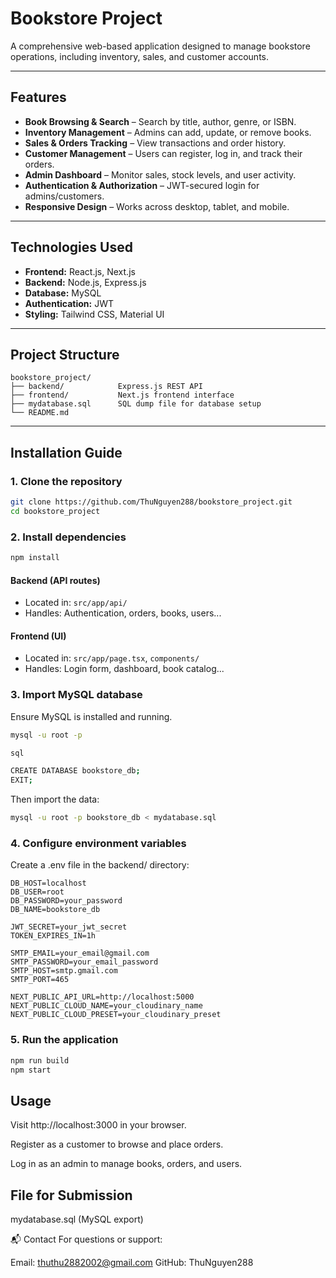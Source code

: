 #  Bookstore Project

A comprehensive web-based application designed to manage bookstore operations, including inventory, sales, and customer accounts.

---

##  Features

- **Book Browsing & Search** – Search by title, author, genre, or ISBN.
- **Inventory Management** – Admins can add, update, or remove books.
- **Sales & Orders Tracking** – View transactions and order history.
- **Customer Management** – Users can register, log in, and track their orders.
- **Admin Dashboard** – Monitor sales, stock levels, and user activity.
- **Authentication & Authorization** – JWT-secured login for admins/customers.
- **Responsive Design** – Works across desktop, tablet, and mobile.

---

##  Technologies Used

- **Frontend:** React.js, Next.js
- **Backend:** Node.js, Express.js
- **Database:** MySQL
- **Authentication:** JWT
- **Styling:** Tailwind CSS, Material UI

---

##  Project Structure
```
bookstore_project/
├── backend/            Express.js REST API
├── frontend/           Next.js frontend interface
├── mydatabase.sql      SQL dump file for database setup
└── README.md
```


---

## Installation Guide

### 1. Clone the repository

```bash
git clone https://github.com/ThuNguyen288/bookstore_project.git
cd bookstore_project
```

### 2. Install dependencies
``` bash
npm install
```
#### Backend (API routes)
- Located in: `src/app/api/`
- Handles: Authentication, orders, books, users...

#### Frontend (UI)
- Located in: `src/app/page.tsx`, `components/`
- Handles: Login form, dashboard, book catalog...

### 3. Import MySQL database
Ensure MySQL is installed and running.
``` bash
mysql -u root -p

sql

CREATE DATABASE bookstore_db;
EXIT;
```

Then import the data:
``` bash
mysql -u root -p bookstore_db < mydatabase.sql
```

### 4. Configure environment variables
Create a .env file in the backend/ directory:

``` env
DB_HOST=localhost
DB_USER=root
DB_PASSWORD=your_password
DB_NAME=bookstore_db

JWT_SECRET=your_jwt_secret
TOKEN_EXPIRES_IN=1h

SMTP_EMAIL=your_email@gmail.com
SMTP_PASSWORD=your_email_password
SMTP_HOST=smtp.gmail.com
SMTP_PORT=465

NEXT_PUBLIC_API_URL=http://localhost:5000
NEXT_PUBLIC_CLOUD_NAME=your_cloudinary_name
NEXT_PUBLIC_CLOUD_PRESET=your_cloudinary_preset
```

### 5. Run the application
``` bash
npm run build
npm start
```


## Usage
Visit http://localhost:3000 in your browser.

Register as a customer to browse and place orders.

Log in as an admin to manage books, orders, and users.


## File for Submission
mydatabase.sql (MySQL export)


📬 Contact
For questions or support:

Email: thuthu2882002@gmail.com
GitHub: ThuNguyen288

